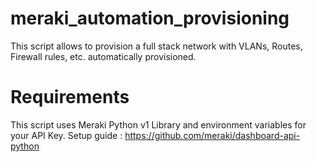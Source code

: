 # meraki_automation_provisioning

This script allows to provision a full stack network with VLANs, Routes, Firewall rules, etc. automatically provisioned.

# Requirements
This script uses Meraki Python v1 Library and environment variables for your API Key.
Setup guide : https://github.com/meraki/dashboard-api-python
